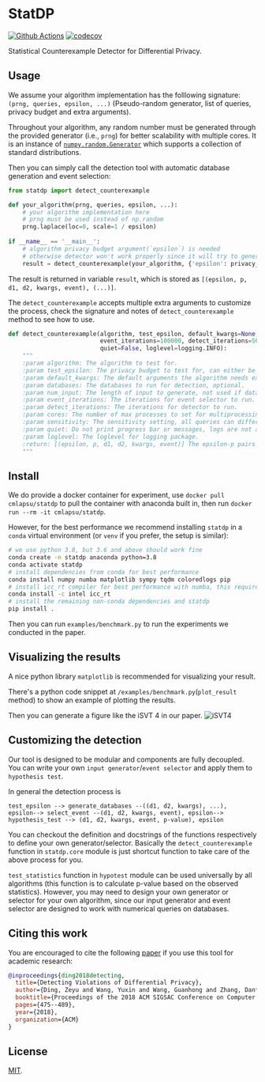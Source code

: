 # StatDP 
[![Github Actions](https://github.com/yxwangcs/statdp/workflows/build/badge.svg)](https://github.com/yxwangcs/statdp/actions?workflow=build) [![codecov](https://codecov.io/gh/yxwangcs/statdp/branch/master/graph/badge.svg)](https://codecov.io/gh/yxwangcs/statdp)

Statistical Counterexample Detector for Differential Privacy.

## Usage
We assume your algorithm implementation has the folllowing signature: `(prng, queries, epsilon, ...)` (Pseudo-random generator, list of queries, privacy budget and extra arguments).

Throughout your algorithm, any random number must be generated through the provided generator (i.e., `prng`) for better scalability with multiple cores. It is an instance of [`numpy.random.Generator`](https://numpy.org/doc/stable/reference/random/generator.html) which supports a collection of standard distributions.

Then you can simply call the detection tool with automatic database generation and event selection:
```python
from statdp import detect_counterexample

def your_algorithm(prng, queries, epsilon, ...):
    # your algorithm implementation here
    # prng must be used instead of np.random
    prng.laplace(loc=0, scale=1 / epsilon)
 
if __name__ == '__main__':
    # algorithm privacy budget argument(`epsilon`) is needed
    # otherwise detector won't work properly since it will try to generate a privacy budget
    result = detect_counterexample(your_algorithm, {'epsilon': privacy_budget}, test_epsilon)
```

The result is returned in variable `result`, which is stored as `[(epsilon, p, d1, d2, kwargs, event), (...)]`. 

The `detect_counterexample` accepts multiple extra arguments to customize the process, check the signature and notes of `detect_counterexample` method to see how to use.

```python
def detect_counterexample(algorithm, test_epsilon, default_kwargs=None, databases=None, num_input=(5, 10),
                          event_iterations=100000, detect_iterations=500000, cores=None, sensitivity=ALL_DIFFER,
                          quiet=False, loglevel=logging.INFO):
    """
    :param algorithm: The algorithm to test for.
    :param test_epsilon: The privacy budget to test for, can either be a number or a tuple/list.
    :param default_kwargs: The default arguments the algorithm needs except the first Queries argument.
    :param databases: The databases to run for detection, optional.
    :param num_input: The length of input to generate, not used if database param is specified.
    :param event_iterations: The iterations for event selector to run.
    :param detect_iterations: The iterations for detector to run.
    :param cores: The number of max processes to set for multiprocessing.Pool(), os.cpu_count() is used if None.
    :param sensitivity: The sensitivity setting, all queries can differ by one or just one query can differ by one.
    :param quiet: Do not print progress bar or messages, logs are not affected.
    :param loglevel: The loglevel for logging package.
    :return: [(epsilon, p, d1, d2, kwargs, event)] The epsilon-p pairs along with databases/arguments/selected event.
    """
```

## Install
We do provide a docker container for experiment, use `docker pull cmlapsu/statdp` to pull the container with anaconda built in, then run `docker run --rm -it cmlapsu/statdp`. 

However, for the best performance we recommend installing `statdp` in a `conda` virtual environment (or `venv` if you prefer, the setup is similar):

```bash
# we use python 3.8, but 3.6 and above should work fine
conda create -n statdp anaconda python=3.8
conda activate statdp
# install dependencies from conda for best performance
conda install numpy numba matplotlib sympy tqdm coloredlogs pip
# install icc_rt compiler for best performance with numba, this requires using intel's channel
conda install -c intel icc_rt
# install the remaining non-conda dependencies and statdp 
pip install .
```
Then you can run `examples/benchmark.py` to run the experiments we conducted in the paper.


## Visualizing the results
A nice python library `matplotlib` is recommended for visualizing your result. 

There's a python code snippet at `/examples/benchmark.py`(`plot_result` method) to show an example of plotting the results.

Then you can generate a figure like the iSVT 4 in our paper.
![iSVT4](https://raw.githubusercontent.com/yxwangcs/StatDP/master/examples/iSVT4.svg?sanitize=true)

## Customizing the detection
Our tool is designed to be modular and components are fully decoupled. You can write your own `input generator`/`event selector` and apply them to `hypothesis test`.

In general the detection process is 

`test_epsilon --> generate_databases --((d1, d2, kwargs), ...), epsilon--> select_event --(d1, d2, kwargs, event), epsilon--> hypothesis_test --> (d1, d2, kwargs, event, p-value), epsilon`
 
You can checkout the definition and docstrings of the functions respectively to define your own generator/selector. Basically the `detect_counterexample` function in `statdp.core` module is just shortcut function to take care of the above process for you.

`test_statistics` function in `hypotest` module can be used universally by all algorithms (this function is to calculate p-value based on the observed statistics). However, you may need to design your own generator or selector for your own algorithm, since our input generator and event selector are designed to work with numerical queries on databases.

## Citing this work

You are encouraged to cite the following [paper](https://arxiv.org/pdf/1805.10277.pdf) if you use this tool for academic research:

```bibtex
@inproceedings{ding2018detecting,
  title={Detecting Violations of Differential Privacy},
  author={Ding, Zeyu and Wang, Yuxin and Wang, Guanhong and Zhang, Danfeng and Kifer, Daniel},
  booktitle={Proceedings of the 2018 ACM SIGSAC Conference on Computer and Communications Security},
  pages={475--489},
  year={2018},
  organization={ACM}
}
```

## License
[MIT](https://github.com/yxwangcs/statdp/blob/master/LICENSE).
